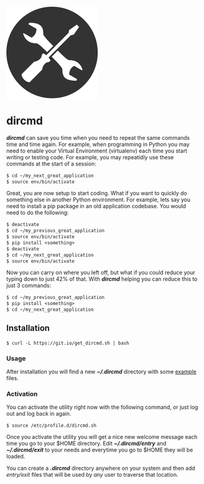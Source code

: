 ![dircmd logo](https://raw.githubusercontent.com/dircmd/dircmd/master/images/tools.png)

# dircmd


**_dircmd_** can save you time when you need to repeat the same commands time and time again. For example, when programming in Python you may need to enable your Virtual Environment (virtualenv) each time you start writing or testing code. For example, you may repeatidly use these commands at the start of a session:

    $ cd ~/my_next_great_application
    $ source env/bin/activate

Great, you are now setup to start coding. What if you want to quickly do something else in another Python environment. For example, lets say you need to install a pip package in an old application codebase. You would need to do the following:

    $ deactivate
    $ cd ~/my_previous_great_application
    $ source env/bin/activate
    $ pip install <something>
    $ deactivate
    $ cd ~/my_next_great_application
    $ source env/bin/activate

Now you can carry on where you left off, but what if you could reduce your typing down to just 42% of that. With _**dircmd**_ helping you can reduce this to just 3 commands:

    $ cd ~/my_previous_great_application
    $ pip install <something>
    $ cd ~/my_next_great_application

## Installation

    $ curl -L https://git.io/get_dircmd.sh | bash

### Usage

After installation you will find a new _**~/.dircmd**_ directory with some [example](https://github.com/dircmd/dircmd/tree/master/examples/helloworld) files.

### Activation

You can activate the utility right now with the following command, or just log out and log back in again.

    $ source /etc/profile.d/dircmd.sh

Once you activate the utility you will get a nice new welcome message each time you go to your $HOME directory. Edit _**~/.dircmd/entry**_ and _**~/.dircmd/exit**_ to your needs and everytime you go to $HOME they will be loaded.

You can create a _**.dircmd**_ directory anywhere on your system and then add _entry/exit_ files that will be used by _any_ user to traverse that location.
